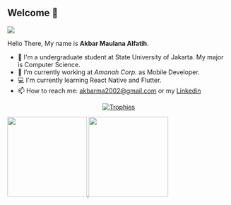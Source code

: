 ## Welcome 👋

![](https://komarev.com/ghpvc/?username=MauL08&style=flat)

Hello There, My name is **Akbar Maulana Alfatih**.

- 🔭 I'm a undergraduate student at State University of Jakarta. My major is Computer Science.
- 🌱 I’m currently working at *Amanah Corp.* as Mobile Developer.
- 💻 I'm currently learning React Native and Flutter.
- 📫 How to reach me: akbarma2002@gmail.com or my [Linkedin](https://www.linkedin.com/in/akbar-alfatih)

<p align="center">
  <a href="https://github.com/ryo-ma/github-profile-trophy" align="center">
    <img align="center" src="https://github-profile-trophy.vercel.app/?theme=gruvbox&margin-w=8&column=7&username=MauL08" alt="Trophies" />
  </a>
</p>
<p align="left">
  <a href="https://github.com/MauL08">
    <img height="180em" src="https://github-readme-stats.vercel.app/api?username=MauL08&count_private=true&show_icons=true&theme=tokyonight"/>
    <img height="180em" src="https://github-readme-stats-eight-theta.vercel.app/api/top-langs/?username=MauL08&layout=compact&langs_count=6&theme=tokyonight"/>
  </a>
</p>
